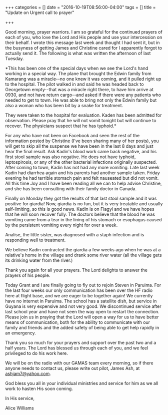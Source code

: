+++
categories = []
date = "2016-10-19T08:56:00-04:00"
tags = []
title = "Update on Urgent call to prayer"

+++

Good morning, prayer warriors.
I am so grateful for the continued prayers of each of you, who love the Lord and His people and use your intercession on their behalf. I wrote this message last week and thought I had sent it, but in the busyness of getting James and Christine cared for I apparently forgot to actually send it. The following is what was written the afternoon of last Tuesday.

*This has been one of the special days when we see the Lord's hand working in a special way. The plane that brought the Edwin family from Kamarang was a miracle--no one knew it was coming, and it pulled right up to the hospital. The pilot walked in and said he was headed back to Georgetown empty--that was a miracle right there, to have him arrive at 0930, and not have return cargo--and asked if there were any patients who needed to get to town. He was able to bring not only the Edwin family but also a woman who has been bit by a snake for treatment.

They were taken to the hospital for evaluation. Kaden has been admitted for observation. Please pray that he will not vomit tonight but will continue to recover. The physicians suspect that he has typhoid.*

For any who have not been on Facebook and seen the rest of the information posted by Christine (I've been sharing many of her posts), you will get to skip all the suspense we have been in the last 8 days and just hear the final result.
Ask Kadin's blood work came back negative, and his first stool sample was also negative. He does not have typhoid, leptospirosis, or any of the other bacterial infections originally suspected. After coming to town, Kadin has not had any more vomiting. Late last week Kadin had diarrhea again and his parents had another sample taken. Friday evening he had terrible stomach pain and felt nauseated but did not vomit. All this time Joy and I have been reading all we can to help advise Christine, and she has been consulting with their family doctor in Canada.

Finally on Monday they got the results of that last stool sample and it was positive for giardia! Now, giardia is no fun, but it is very treatable and usually self-limiting, so this is good news. Kadin is on Flagyl and we have hopes that he will soon recover fully. The doctors believe that the blood he was vomiting came from a tear in the lining of his stomach or esophagus caused by the persistent vomiting every night for over a week.

Analise, the little sister, was diagnosed with a staph infection and is responding well to treatment.

We believe Kadin contracted the giardia a few weeks ago when he was at a relative's home in the village and drank some river water (all the village gets its drinking water from the river.)

Thank you again for all your prayers. The Lord delights to answer the prayers of his people.

Today Grant and I are finally going to fly out to rejoin Steven in Paruima. For the last four weeks our only communication has been over the HF radio here at flight base, and we are eager to be together again! We currently have no internet in Paruima. The school has a satellite dish, but service in Guyana is very expensive and not very good. We discontinued service after last school year and have not seen the way open to restart the connection. Please join us in praying that the Lord will open a way for us to have better means of communication, both for the ability to communicate with our family and friends and the added safety of being able to get help rapidly in an emergency.

Thank you so much for your prayers and support over the past two and a half years. The Lord has blessed us through each of you, and we feel privileged to do his work here.

We will be on the radio with our GAMAS team every morning, so if there anyone needs to contact us, please write out pilot, James Ash, at ashjam7@yahoo.com.

God bless you all in your individual ministries and service for him as we all work to hasten His soon coming.

In His service,

Alice Williams
